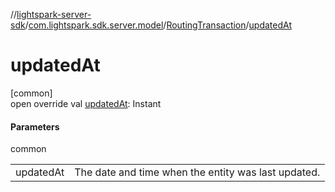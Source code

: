 //[lightspark-server-sdk](../../../index.md)/[com.lightspark.sdk.server.model](../index.md)/[RoutingTransaction](index.md)/[updatedAt](updated-at.md)

# updatedAt

[common]\
open override val [updatedAt](updated-at.md): Instant

#### Parameters

common

| | |
|---|---|
| updatedAt | The date and time when the entity was last updated. |
